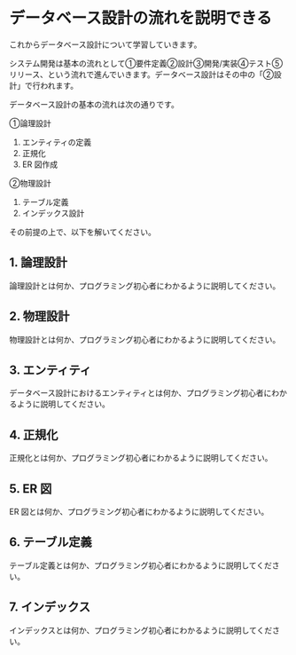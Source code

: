 # データベース設計の流れを説明できる

これからデータベース設計について学習していきます。

システム開発は基本の流れとして①要件定義②設計③開発/実装④テスト⑤リリース、という流れで進んでいきます。データベース設計はその中の「②設計」で行われます。

データベース設計の基本の流れは次の通りです。

①論理設計

1. エンティティの定義
2. 正規化
3. ER 図作成

②物理設計

1. テーブル定義
2. インデックス設計

その前提の上で、以下を解いてください。

## 1. 論理設計

論理設計とは何か、プログラミング初心者にわかるように説明してください。

## 2. 物理設計

物理設計とは何か、プログラミング初心者にわかるように説明してください。

## 3. エンティティ

データベース設計におけるエンティティとは何か、プログラミング初心者にわかるように説明してください。

## 4. 正規化

正規化とは何か、プログラミング初心者にわかるように説明してください。

## 5. ER 図

ER 図とは何か、プログラミング初心者にわかるように説明してください。

## 6. テーブル定義

テーブル定義とは何か、プログラミング初心者にわかるように説明してください。

## 7. インデックス

インデックスとは何か、プログラミング初心者にわかるように説明してください。